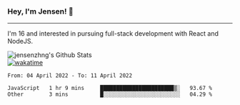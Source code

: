 ### Hey, I'm Jensen! 👋

---

I'm 16 and interested in pursuing full-stack development with React and NodeJS.

![jensenzhng's Github Stats](https://github-readme-stats.vercel.app/api?username=jensenzhng&theme=dark&show_icons=true&count_private=true)
<br />
[![wakatime](https://wakatime.com/badge/user/cbfc263d-3611-4e36-8278-8fad45fe3f62.svg)](https://wakatime.com/@cbfc263d-3611-4e36-8278-8fad45fe3f62)

<!--START_SECTION:waka-->

```text
From: 04 April 2022 - To: 11 April 2022

JavaScript   1 hr 9 mins     ███████████████████████▒░   93.67 %
Other        3 mins          █░░░░░░░░░░░░░░░░░░░░░░░░   04.29 %
```

<!--END_SECTION:waka-->

